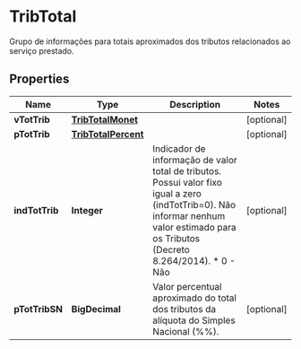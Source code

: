 

# TribTotal

Grupo de informações para totais aproximados dos tributos relacionados ao serviço prestado.

## Properties

| Name | Type | Description | Notes |
|------------ | ------------- | ------------- | -------------|
|**vTotTrib** | [**TribTotalMonet**](TribTotalMonet.md) |  |  [optional] |
|**pTotTrib** | [**TribTotalPercent**](TribTotalPercent.md) |  |  [optional] |
|**indTotTrib** | **Integer** | Indicador de informação de valor total de tributos. Possui valor fixo igual a zero (indTotTrib&#x3D;0).  Não informar nenhum valor estimado para os Tributos (Decreto 8.264/2014).  * 0 - Não |  [optional] |
|**pTotTribSN** | **BigDecimal** | Valor percentual aproximado do total dos tributos da alíquota do Simples Nacional (%%). |  [optional] |



